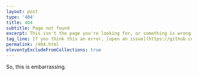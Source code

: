 ```yaml
---
layout: post
type: '404'
title: 404
subtitle: Page not found
excerpt: This isn't the page you're looking for, or something is wrong on this site.
tag_line: If you think this an error, [open an issue](https://github.com/jeremenichelli/jeremias.codes/issues/new) for this project.
permalink: /404.html
eleventyExcludeFromCollections: true
---
```


So, this is embarrassing.
